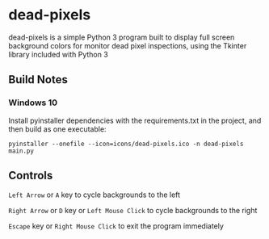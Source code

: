 dead-pixels
===============

dead-pixels is a simple Python 3 program built to display full screen background colors for monitor dead pixel inspections, using the Tkinter library included with Python 3

Build Notes
-----

### Windows 10

Install pyinstaller dependencies with the requirements.txt in the project, and then build as one executable:

``pyinstaller --onefile --icon=icons/dead-pixels.ico -n dead-pixels main.py``

Controls
---------

``Left Arrow`` or ``A`` key to cycle backgrounds to the left

``Right Arrow`` or ``D`` key or ``Left Mouse Click`` to cycle backgrounds to the right

``Escape`` key or ``Right Mouse Click`` to exit the program immediately

